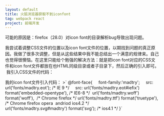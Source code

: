 ```yaml
---
layout: default
title: 火狐浏览器获取不到iconfont
tag: webpack react
project: 前端开发
---
```


可能的原因是：firefox（28.0）对icon font的目录解析bug导致出现问题。

我尝试着调整CSS文件的位置以及icon font文件的位置，以期找到问题的真正原因。我做了很多次调整，但是从这些结果中我不能总结出一个满意的规律来。自己也觉得很懊恼。在这里只能给个勉强的解决方法：就是把icon font对应的CSS文件和icon font文件都放在也HTML同级目录或者子目录下，然后正确的引入即可。
 我引入CSS文件的代码：
<link rel="stylesheet" type="text/css" href="moz/font_madtry.css" />
我的icon font文件引入代码：
>`
@font-face{    
  font-family:'madtry';    
  src: url('fonts/madtry.eot'); /* IE 9 */    
  src: url('fonts/madtry.eot#iefix') format('embedded-opentype'), /* IE6-8 */ 
        url('fonts/madtry.woff') format('woff'),  /* Chrome firefox */
        url('fonts/madtry.ttf') format('truetype'), /* Chrome firefox opera  andriod ios4.2 */        
        url('fonts/madtry.svg#madtry') format('svg'); /* ios4.1 */
}`
